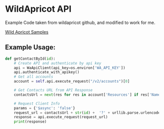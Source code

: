 # WildApricot API
Example Code taken from wildapricot github, and modified to work for me.

[Wild Apricot Samples](https://github.com/WildApricot/ApiSamples)

## Example Usage:
```python
def getContactById(id):
    # Create API and authenticate by api key
    api = WaApiClient(api_key=os.environ['WA_API_KEY'])
    api.authenticate_with_apikey()
    # Get all accounts
    account = self.api.execute_request("/v2/accounts")[0]

    # Get Contacts URL from API Response
    contactsUrl = next(res for res in account['Resources'] if res['Name'] == 'Contacts')['Url']

    # Request Client Info
    params = {'$async': 'false'}
    request_url = contactsUrl + str(id) +  '?' + urllib.parse.urlencode(params)
    response = api.execute_request(request_url)
    print(response)
```